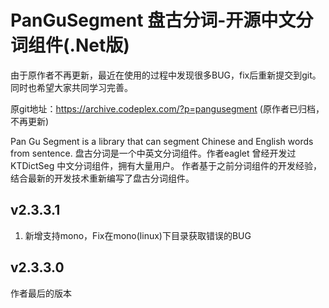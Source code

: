 # PanGuSegment 盘古分词-开源中文分词组件(.Net版) 

由于原作者不再更新，最近在使用的过程中发现很多BUG，fix后重新提交到git。
同时也希望大家共同学习完善。

原git地址：https://archive.codeplex.com/?p=pangusegment (原作者已归档，不再更新)

Pan Gu Segment is a library that can segment Chinese and English words from sentence. 
盘古分词是一个中英文分词组件。作者eaglet 曾经开发过KTDictSeg 中文分词组件，拥有大量用户。 
作者基于之前分词组件的开发经验，结合最新的开发技术重新编写了盘古分词组件。


## v2.3.3.1
1.	新增支持mono，Fix在mono(linux)下目录获取错误的BUG


## v2.3.3.0
作者最后的版本